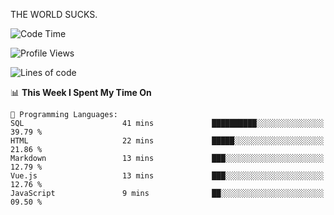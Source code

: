 THE WORLD SUCKS.

<!--START_SECTION:waka-->
![Code Time](http://img.shields.io/badge/Code%20Time-396%20hrs%2017%20mins-blue)

![Profile Views](http://img.shields.io/badge/Profile%20Views-0-blue)

![Lines of code](https://img.shields.io/badge/From%20Hello%20World%20I%27ve%20Written-1.9%20million%20lines%20of%20code-blue)

📊 **This Week I Spent My Time On** 

```text
💬 Programming Languages: 
SQL                      41 mins             ██████████░░░░░░░░░░░░░░░   39.79 % 
HTML                     22 mins             █████░░░░░░░░░░░░░░░░░░░░   21.86 % 
Markdown                 13 mins             ███░░░░░░░░░░░░░░░░░░░░░░   12.79 % 
Vue.js                   13 mins             ███░░░░░░░░░░░░░░░░░░░░░░   12.76 % 
JavaScript               9 mins              ██░░░░░░░░░░░░░░░░░░░░░░░   09.50 % 
```


<!--END_SECTION:waka-->
